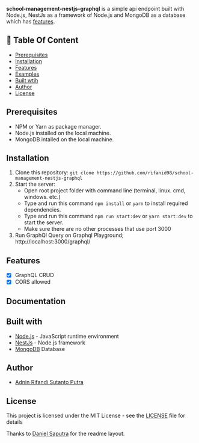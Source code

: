 **school-management-nestjs-graphql** is a simple api endpoint built with Node.js, NestJs as a framework of Node.js and MongoDB as a database which has [features](#features).

## :memo: Table Of Content

- [Prerequisites](#prerequisites)
- [Installation](#installation)
- [Features](#features)
- [Examples](#examples)
- [Built wtih](#features)
- [Author](#author)
- [License](#license)

## Prerequisites

- NPM or Yarn as package manager.
- Node.js installed on the local machine.
- MongoDB intalled on the local machine.

## Installation

1. Clone this repository:
   `git clone https://github.com/rifanid98/school-management-nestjs-graphql`
2. Start the server:
   - Open root project folder with command line (terminal, linux. cmd, windows. etc.)
   - Type and run this command `npm install` or `yarn` to install required dependencies.
   - Type and run this command `npm run start:dev` or `yarn start:dev` to start the server.
   - Make sure there are no other processes that use port 3000
3. Run GraphQl Query on Graphql Playground; http://localhost:3000/graphql/

## Features

- [x] GraphQL CRUD
- [x] CORS allowed

## Documentation

## Built with

- [Node.js](http://nodejs.org/) - JavaScript runtime environment
- [NestJs](https://nestjs.com/) - Node.js framework
- [MongoDB](https://www.mongodb.com/) Database

## Author

- [Adnin Rifandi Sutanto Putra](https://www.linkedin.com/in/adnin-rifandi/)

## License

This project is licensed under the MIT License - see the [LICENSE](https://github.com/rifanid98/school-management-nestjs-graphql/blob/master/LICENSE) file for details

Thanks to [Daniel Saputra](https://www.linkedin.com/in/danielwetan/) for the readme layout.
